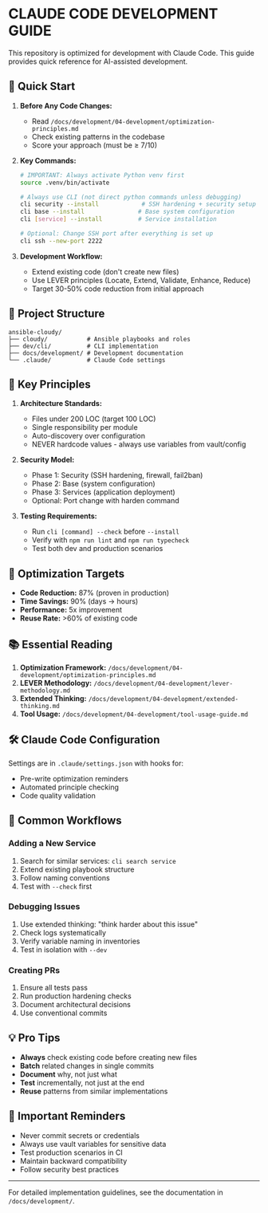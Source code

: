 # CLAUDE CODE DEVELOPMENT GUIDE

This repository is optimized for development with Claude Code. This guide provides quick reference for AI-assisted development.

## 🚀 Quick Start

1. **Before Any Code Changes:**
   - Read `/docs/development/04-development/optimization-principles.md`
   - Check existing patterns in the codebase
   - Score your approach (must be ≥ 7/10)

2. **Key Commands:**
   ```bash
   # IMPORTANT: Always activate Python venv first
   source .venv/bin/activate
   
   # Always use CLI (not direct python commands unless debugging)
   cli security --install            # SSH hardening + security setup
   cli base --install               # Base system configuration
   cli [service] --install          # Service installation
   
   # Optional: Change SSH port after everything is set up
   cli ssh --new-port 2222
   ```

3. **Development Workflow:**
   - Extend existing code (don't create new files)
   - Use LEVER principles (Locate, Extend, Validate, Enhance, Reduce)
   - Target 30-50% code reduction from initial approach

## 📁 Project Structure

```
ansible-cloudy/
├── cloudy/           # Ansible playbooks and roles
├── dev/cli/          # CLI implementation
├── docs/development/ # Development documentation
└── .claude/          # Claude Code settings
```

## 🔧 Key Principles

1. **Architecture Standards:**
   - Files under 200 LOC (target 100 LOC)
   - Single responsibility per module
   - Auto-discovery over configuration
   - NEVER hardcode values - always use variables from vault/config

2. **Security Model:**
   - Phase 1: Security (SSH hardening, firewall, fail2ban)
   - Phase 2: Base (system configuration)
   - Phase 3: Services (application deployment)
   - Optional: Port change with harden command

3. **Testing Requirements:**
   - Run `cli [command] --check` before `--install`
   - Verify with `npm run lint` and `npm run typecheck`
   - Test both dev and production scenarios

## 🎯 Optimization Targets

- **Code Reduction:** 87% (proven in production)
- **Time Savings:** 90% (days → hours)
- **Performance:** 5x improvement
- **Reuse Rate:** >60% of existing code

## 📚 Essential Reading

1. **Optimization Framework:** `/docs/development/04-development/optimization-principles.md`
2. **LEVER Methodology:** `/docs/development/04-development/lever-methodology.md`
3. **Extended Thinking:** `/docs/development/04-development/extended-thinking.md`
4. **Tool Usage:** `/docs/development/04-development/tool-usage-guide.md`

## 🛠️ Claude Code Configuration

Settings are in `.claude/settings.json` with hooks for:
- Pre-write optimization reminders
- Automated principle checking
- Code quality validation

## 🔄 Common Workflows

### Adding a New Service
1. Search for similar services: `cli search service`
2. Extend existing playbook structure
3. Follow naming conventions
4. Test with `--check` first

### Debugging Issues
1. Use extended thinking: "think harder about this issue"
2. Check logs systematically
3. Verify variable naming in inventories
4. Test in isolation with `--dev`

### Creating PRs
1. Ensure all tests pass
2. Run production hardening checks
3. Document architectural decisions
4. Use conventional commits

## 💡 Pro Tips

- **Always** check existing code before creating new files
- **Batch** related changes in single commits
- **Document** why, not just what
- **Test** incrementally, not just at the end
- **Reuse** patterns from similar implementations

## 🚨 Important Reminders

- Never commit secrets or credentials
- Always use vault variables for sensitive data
- Test production scenarios in CI
- Maintain backward compatibility
- Follow security best practices

---

For detailed implementation guidelines, see the documentation in `/docs/development/`.